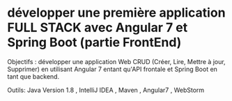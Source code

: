 # développer une première application FULL STACK avec Angular 7 et Spring Boot (partie FrontEnd)
Objectifs : développer une application Web CRUD (Créer, Lire, Mettre à jour, Supprimer) en utilisant Angular 7 entant qu'API frontale et Spring Boot en tant que backend.

Outils: Java Version 1.8 , IntelliJ IDEA , Maven , Angular7 , WebStorm
